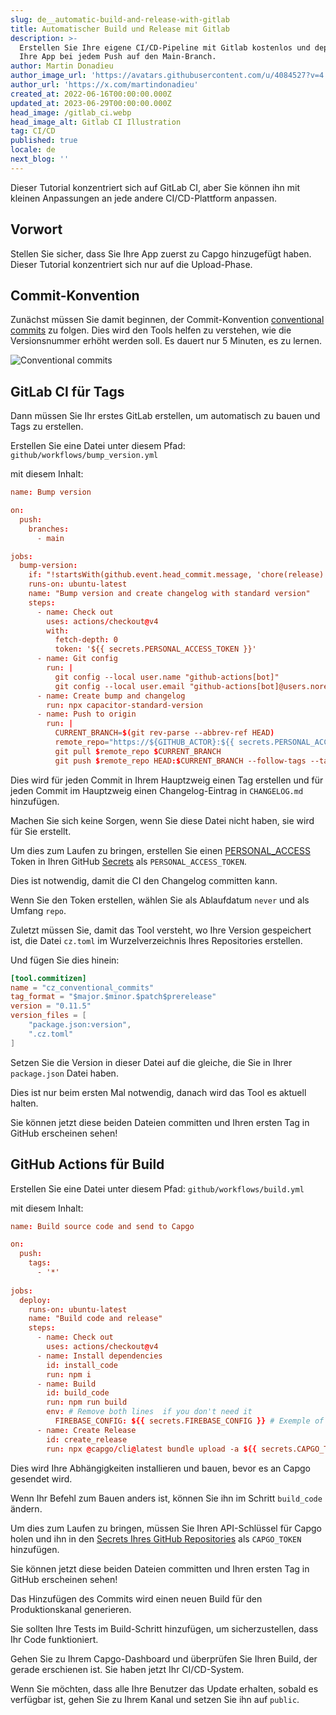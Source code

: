 ```yaml
---
slug: de__automatic-build-and-release-with-gitlab
title: Automatischer Build und Release mit Gitlab
description: >-
  Erstellen Sie Ihre eigene CI/CD-Pipeline mit Gitlab kostenlos und deployen Sie
  Ihre App bei jedem Push auf den Main-Branch.
author: Martin Donadieu
author_image_url: 'https://avatars.githubusercontent.com/u/4084527?v=4'
author_url: 'https://x.com/martindonadieu'
created_at: 2022-06-16T00:00:00.000Z
updated_at: 2023-06-29T00:00:00.000Z
head_image: /gitlab_ci.webp
head_image_alt: Gitlab CI Illustration
tag: CI/CD
published: true
locale: de
next_blog: ''
---
```


Dieser Tutorial konzentriert sich auf GitLab CI, aber Sie können ihn mit kleinen Anpassungen an jede andere CI/CD-Plattform anpassen.

## Vorwort

Stellen Sie sicher, dass Sie Ihre App zuerst zu Capgo hinzugefügt haben. Dieser Tutorial konzentriert sich nur auf die Upload-Phase.

## Commit-Konvention

Zunächst müssen Sie damit beginnen, der Commit-Konvention [conventional commits](https://www.conventionalcommits.org/en/v1.0.0/) zu folgen. Dies wird den Tools helfen zu verstehen, wie die Versionsnummer erhöht werden soll. Es dauert nur 5 Minuten, es zu lernen.

![Conventional commits](/conventional_commits.webp)

## GitLab CI für Tags

Dann müssen Sie Ihr erstes GitLab erstellen, um automatisch zu bauen und Tags zu erstellen.

Erstellen Sie eine Datei unter diesem Pfad: `github/workflows/bump_version.yml`

mit diesem Inhalt:

```toml
name: Bump version

on:
  push:
    branches:
      - main

jobs:
  bump-version:
    if: "!startsWith(github.event.head_commit.message, 'chore(release):')"
    runs-on: ubuntu-latest
    name: "Bump version and create changelog with standard version"
    steps:
      - name: Check out
        uses: actions/checkout@v4
        with:
          fetch-depth: 0
          token: '${{ secrets.PERSONAL_ACCESS_TOKEN }}'
      - name: Git config
        run: |
          git config --local user.name "github-actions[bot]"
          git config --local user.email "github-actions[bot]@users.noreply.github.com"
      - name: Create bump and changelog
        run: npx capacitor-standard-version
      - name: Push to origin
        run: |
          CURRENT_BRANCH=$(git rev-parse --abbrev-ref HEAD)
          remote_repo="https://${GITHUB_ACTOR}:${{ secrets.PERSONAL_ACCESS_TOKEN }}@github.com/${GITHUB_REPOSITORY}.git"
          git pull $remote_repo $CURRENT_BRANCH
          git push $remote_repo HEAD:$CURRENT_BRANCH --follow-tags --tags
```

Dies wird für jeden Commit in Ihrem Hauptzweig einen Tag erstellen und für jeden Commit im Hauptzweig einen Changelog-Eintrag in `CHANGELOG.md` hinzufügen.

Machen Sie sich keine Sorgen, wenn Sie diese Datei nicht haben, sie wird für Sie erstellt.

Um dies zum Laufen zu bringen, erstellen Sie einen [PERSONAL_ACCESS](https://docs.github.com/en/authentication/keeping-your-account-and-data-secure/creating-a-personal-access-token/) Token in Ihren GitHub [Secrets](https://docs.github.com/en/actions/security-guides/encrypted-secrets "GitHub secrets") als `PERSONAL_ACCESS_TOKEN`.

Dies ist notwendig, damit die CI den Changelog committen kann.

Wenn Sie den Token erstellen, wählen Sie als Ablaufdatum `never` und als Umfang `repo`.

Zuletzt müssen Sie, damit das Tool versteht, wo Ihre Version gespeichert ist, die Datei `cz.toml` im Wurzelverzeichnis Ihres Repositories erstellen.

Und fügen Sie dies hinein:

```toml
[tool.commitizen]
name = "cz_conventional_commits"
tag_format = "$major.$minor.$patch$prerelease"
version = "0.11.5"
version_files = [
    "package.json:version",
    ".cz.toml"
]
```

Setzen Sie die Version in dieser Datei auf die gleiche, die Sie in Ihrer `package.json` Datei haben.

Dies ist nur beim ersten Mal notwendig, danach wird das Tool es aktuell halten.

Sie können jetzt diese beiden Dateien committen und Ihren ersten Tag in GitHub erscheinen sehen!

## GitHub Actions für Build

Erstellen Sie eine Datei unter diesem Pfad: `github/workflows/build.yml`

mit diesem Inhalt:

```toml
name: Build source code and send to Capgo

on:
  push:
    tags:
      - '*'
      
jobs:
  deploy:
    runs-on: ubuntu-latest
    name: "Build code and release"
    steps:
      - name: Check out
        uses: actions/checkout@v4
      - name: Install dependencies
        id: install_code
        run: npm i
      - name: Build
        id: build_code
        run: npm run build
        env: # Remove both lines  if you don't need it
          FIREBASE_CONFIG: ${{ secrets.FIREBASE_CONFIG }} # Exemple of env var coming from a secret
      - name: Create Release
        id: create_release
        run: npx @capgo/cli@latest bundle upload -a ${{ secrets.CAPGO_TOKEN }} -c production
```

Dies wird Ihre Abhängigkeiten installieren und bauen, bevor es an Capgo gesendet wird.

Wenn Ihr Befehl zum Bauen anders ist, können Sie ihn im Schritt `build_code` ändern.

Um dies zum Laufen zu bringen, müssen Sie Ihren API-Schlüssel für Capgo holen und ihn in den [Secrets Ihres GitHub Repositories](https://docs.github.com/en/actions/security-guides/encrypted-secrets/) als `CAPGO_TOKEN` hinzufügen.

Sie können jetzt diese beiden Dateien committen und Ihren ersten Tag in GitHub erscheinen sehen!

Das Hinzufügen des Commits wird einen neuen Build für den Produktionskanal generieren.

Sie sollten Ihre Tests im Build-Schritt hinzufügen, um sicherzustellen, dass Ihr Code funktioniert.

Gehen Sie zu Ihrem Capgo-Dashboard und überprüfen Sie Ihren Build, der gerade erschienen ist. Sie haben jetzt Ihr CI/CD-System.

Wenn Sie möchten, dass alle Ihre Benutzer das Update erhalten, sobald es verfügbar ist, gehen Sie zu Ihrem Kanal und setzen Sie ihn auf `public`.